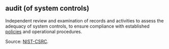 ## audit (of system controls)

<p class="c8"><span>Independent review and examination of records and activities to assess the adequacy of system controls, to ensure compliance with established </span><span class="c2"><a class="c3" href="#h.udts41hso4w4">policies</a></span><span class="c0">&nbsp;and operational procedures.</span></p><p class="c8"><span>Source: </span><span class="c2"><a class="c3" href="https://www.google.com/url?q=https://csrc.nist.gov/glossary/term/audit&amp;sa=D&amp;source=editors&amp;ust=1706779842518323&amp;usg=AOvVaw2fcTFrX7XYHhnSVFq8pkqV">NIST-CSRC</a></span><span>.</span></p>

